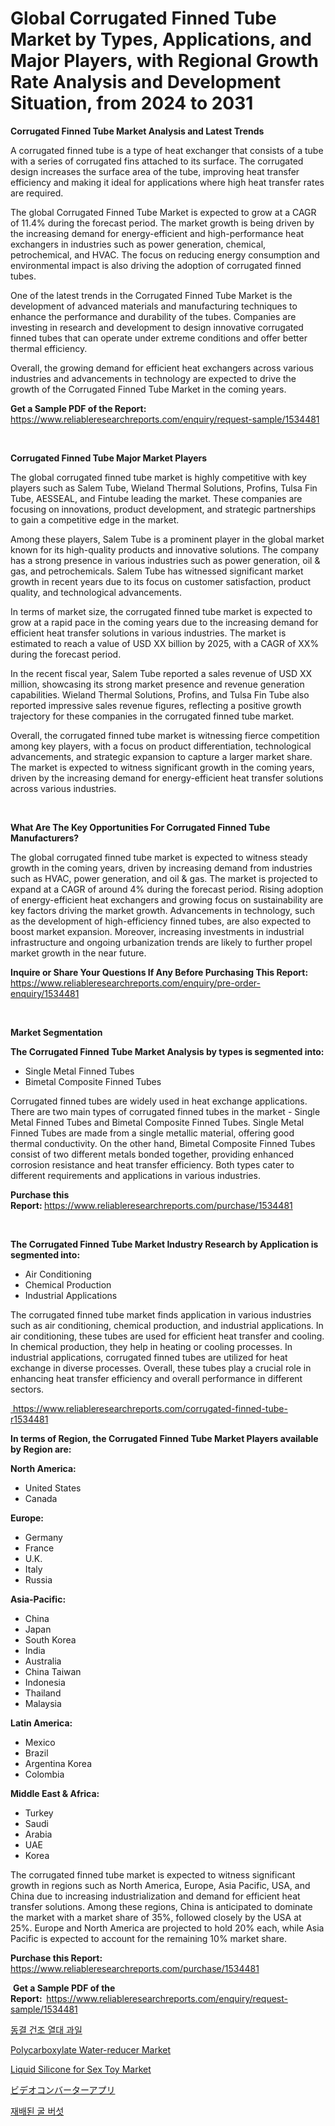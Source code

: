<p><h1>Global Corrugated Finned Tube Market by Types, Applications, and Major Players, with Regional Growth Rate Analysis and Development Situation, from 2024 to 2031</h1></p><p><strong>Corrugated Finned Tube Market Analysis and Latest Trends</strong></p>
<p><p>A corrugated finned tube is a type of heat exchanger that consists of a tube with a series of corrugated fins attached to its surface. The corrugated design increases the surface area of the tube, improving heat transfer efficiency and making it ideal for applications where high heat transfer rates are required.</p><p>The global Corrugated Finned Tube Market is expected to grow at a CAGR of 11.4% during the forecast period. The market growth is being driven by the increasing demand for energy-efficient and high-performance heat exchangers in industries such as power generation, chemical, petrochemical, and HVAC. The focus on reducing energy consumption and environmental impact is also driving the adoption of corrugated finned tubes.</p><p>One of the latest trends in the Corrugated Finned Tube Market is the development of advanced materials and manufacturing techniques to enhance the performance and durability of the tubes. Companies are investing in research and development to design innovative corrugated finned tubes that can operate under extreme conditions and offer better thermal efficiency.</p><p>Overall, the growing demand for efficient heat exchangers across various industries and advancements in technology are expected to drive the growth of the Corrugated Finned Tube Market in the coming years.</p></p>
<p><strong>Get a Sample PDF of the Report:&nbsp;</strong> <a href="https://www.reliableresearchreports.com/enquiry/request-sample/1534481">https://www.reliableresearchreports.com/enquiry/request-sample/1534481</a></p>
<p>&nbsp;</p>
<p><strong>Corrugated Finned Tube Major Market Players</strong></p>
<p><p>The global corrugated finned tube market is highly competitive with key players such as Salem Tube, Wieland Thermal Solutions, Profins, Tulsa Fin Tube, AESSEAL, and Fintube leading the market. These companies are focusing on innovations, product development, and strategic partnerships to gain a competitive edge in the market.</p><p>Among these players, Salem Tube is a prominent player in the global market known for its high-quality products and innovative solutions. The company has a strong presence in various industries such as power generation, oil & gas, and petrochemicals. Salem Tube has witnessed significant market growth in recent years due to its focus on customer satisfaction, product quality, and technological advancements.</p><p>In terms of market size, the corrugated finned tube market is expected to grow at a rapid pace in the coming years due to the increasing demand for efficient heat transfer solutions in various industries. The market is estimated to reach a value of USD XX billion by 2025, with a CAGR of XX% during the forecast period.</p><p>In the recent fiscal year, Salem Tube reported a sales revenue of USD XX million, showcasing its strong market presence and revenue generation capabilities. Wieland Thermal Solutions, Profins, and Tulsa Fin Tube also reported impressive sales revenue figures, reflecting a positive growth trajectory for these companies in the corrugated finned tube market.</p><p>Overall, the corrugated finned tube market is witnessing fierce competition among key players, with a focus on product differentiation, technological advancements, and strategic expansion to capture a larger market share. The market is expected to witness significant growth in the coming years, driven by the increasing demand for energy-efficient heat transfer solutions across various industries.</p></p>
<p>&nbsp;</p>
<p><strong>What Are The Key Opportunities For Corrugated Finned Tube Manufacturers?</strong></p>
<p><p>The global corrugated finned tube market is expected to witness steady growth in the coming years, driven by increasing demand from industries such as HVAC, power generation, and oil & gas. The market is projected to expand at a CAGR of around 4% during the forecast period. Rising adoption of energy-efficient heat exchangers and growing focus on sustainability are key factors driving the market growth. Advancements in technology, such as the development of high-efficiency finned tubes, are also expected to boost market expansion. Moreover, increasing investments in industrial infrastructure and ongoing urbanization trends are likely to further propel market growth in the near future.</p></p>
<p><strong>Inquire or Share Your Questions If Any Before Purchasing This Report:</strong> <a href="https://www.reliableresearchreports.com/enquiry/pre-order-enquiry/1534481">https://www.reliableresearchreports.com/enquiry/pre-order-enquiry/1534481</a></p>
<p>&nbsp;</p>
<p><strong>Market Segmentation</strong></p>
<p><strong>The Corrugated Finned Tube Market Analysis by types is segmented into:</strong></p>
<p><ul><li>Single Metal Finned Tubes</li><li>Bimetal Composite Finned Tubes</li></ul></p>
<p><p>Corrugated finned tubes are widely used in heat exchange applications. There are two main types of corrugated finned tubes in the market - Single Metal Finned Tubes and Bimetal Composite Finned Tubes. Single Metal Finned Tubes are made from a single metallic material, offering good thermal conductivity. On the other hand, Bimetal Composite Finned Tubes consist of two different metals bonded together, providing enhanced corrosion resistance and heat transfer efficiency. Both types cater to different requirements and applications in various industries.</p></p>
<p><strong>Purchase this Report:&nbsp;</strong><a href="https://www.reliableresearchreports.com/purchase/1534481">https://www.reliableresearchreports.com/purchase/1534481</a></p>
<p>&nbsp;</p>
<p><strong>The Corrugated Finned Tube Market Industry Research by Application is segmented into:</strong></p>
<p><ul><li>Air Conditioning</li><li>Chemical Production</li><li>Industrial Applications</li></ul></p>
<p><p>The corrugated finned tube market finds application in various industries such as air conditioning, chemical production, and industrial applications. In air conditioning, these tubes are used for efficient heat transfer and cooling. In chemical production, they help in heating or cooling processes. In industrial applications, corrugated finned tubes are utilized for heat exchange in diverse processes. Overall, these tubes play a crucial role in enhancing heat transfer efficiency and overall performance in different sectors.</p></p>
<p><a href="https://www.reliableresearchreports.com/corrugated-finned-tube-r1534481">&nbsp;https://www.reliableresearchreports.com/corrugated-finned-tube-r1534481</a></p>
<p><strong>In terms of Region, the Corrugated Finned Tube Market Players available by Region are:</strong></p>
<p>
    <p> <strong> North America: </strong>
        <ul>
            <li>United States</li>
            <li>Canada</li>
        </ul>
        </p> 
    <p> <strong> Europe: </strong>
        <ul>
            <li>Germany</li>
            <li>France</li>
            <li>U.K.</li>
            <li>Italy</li>
            <li>Russia</li>
        </ul>
        </p> 
    <p> <strong> Asia-Pacific: </strong>
        <ul>
            <li>China</li>
            <li>Japan</li>
            <li>South Korea</li>
            <li>India</li>
            <li>Australia</li>
            <li>China Taiwan</li>
            <li>Indonesia</li>
            <li>Thailand</li>
            <li>Malaysia</li>
        </ul>
        </p> 
    <p> <strong> Latin America: </strong>
        <ul>
            <li>Mexico</li>
            <li>Brazil</li>
            <li>Argentina Korea</li>
            <li>Colombia</li>
        </ul>
        </p> 
    <p> <strong> Middle East & Africa: </strong>
        <ul>
            <li>Turkey</li>
            <li>Saudi</li>
            <li>Arabia</li>
            <li>UAE</li>
            <li>Korea</li>
        </ul>
    </p>
    </p>
<p><p>The corrugated finned tube market is expected to witness significant growth in regions such as North America, Europe, Asia Pacific, USA, and China due to increasing industrialization and demand for efficient heat transfer solutions. Among these regions, China is anticipated to dominate the market with a market share of 35%, followed closely by the USA at 25%. Europe and North America are projected to hold 20% each, while Asia Pacific is expected to account for the remaining 10% market share.</p></p>
<p><strong>Purchase this Report: </strong><a href="https://www.reliableresearchreports.com/purchase/1534481">https://www.reliableresearchreports.com/purchase/1534481</a></p>
<p>&nbsp;<strong>Get a Sample PDF of the Report:&nbsp;&nbsp;</strong><a href="https://www.reliableresearchreports.com/enquiry/request-sample/1534481">https://www.reliableresearchreports.com/enquiry/request-sample/1534481</a></p>
<p><strong></strong></p>
<p><p><a href="https://github.com/TimmyMann6767/Market-Research-Report-List-2/blob/main/4873500142323.md">동결 건조 열대 과일</a></p><p><a href="https://github.com/ZackaryHalvorson2023/Market-Research-Report-List-1/blob/main/polycarboxylate-water-reducer-market.md">Polycarboxylate Water-reducer Market</a></p><p><a href="https://github.com/AnnChovey2023/Market-Research-Report-List-1/blob/main/liquid-silicone-for-sex-toy-market.md">Liquid Silicone for Sex Toy Market</a></p><p><a href="https://github.com/JanickJohns/Market-Research-Report-List-1/blob/main/2066296136801.md">ビデオコンバーターアプリ</a></p><p><a href="https://github.com/JeromeRtyau89966/Market-Research-Report-List-2/blob/main/8821839142324.md">재배된 굴 버섯</a></p></p>